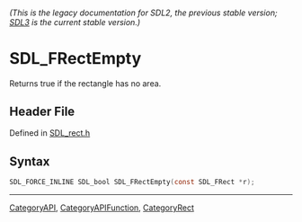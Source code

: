 ###### (This is the legacy documentation for SDL2, the previous stable version; [SDL3](https://wiki.libsdl.org/SDL3/) is the current stable version.)
# SDL_FRectEmpty

Returns true if the rectangle has no area.

## Header File

Defined in [SDL_rect.h](https://github.com/libsdl-org/SDL/blob/SDL2/include/SDL_rect.h)

## Syntax

```c
SDL_FORCE_INLINE SDL_bool SDL_FRectEmpty(const SDL_FRect *r);
```

----
[CategoryAPI](CategoryAPI), [CategoryAPIFunction](CategoryAPIFunction), [CategoryRect](CategoryRect)

